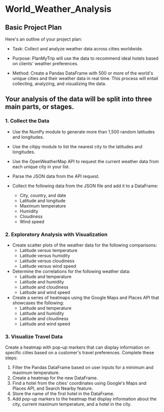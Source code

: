# World_Weather_Analysis

 ## Basic Project Plan

Here's an outline of your project plan:

  - Task: Collect and analyze weather data across cities worldwide.

  - Purpose: PlanMyTrip will use the data to recommend ideal hotels based on clients' weather preferences.

  - Method: Create a Pandas DataFrame with 500 or more of the world's unique cities and their weather data in real time. This process will entail   collecting, analyzing, and visualizing the data.
  
  
## Your analysis of the data will be split into three main parts, or stages.

### 1. Collect the Data

   - Use the NumPy module to generate more than 1,500 random latitudes and longitudes.
    
   - Use the citipy module to list the nearest city to the latitudes and longitudes.
    
   - Use the OpenWeatherMap API to request the current weather data from each unique   city in your list.
    
   - Parse the JSON data from the API request.
    
   - Collect the following data from the JSON file and add it to a DataFrame:
    
       - City, country, and date
       - Latitude and longitude
       - Maximum temperature
       - Humidity
       - Cloudiness
       - Wind speed
      
### 2. Exploratory Analysis with Visualization

  - Create scatter plots of the weather data for the following comparisons:
       - Latitude versus temperature
       - Latitude versus humidity
       - Latitude versus cloudiness
       - Latitude versus wind speed
  - Determine the correlations for the following weather data:
       - Latitude and temperature
       - Latitude and humidity
       - Latitude and cloudiness
       - Latitude and wind speed
  - Create a series of heatmaps using the Google Maps and Places API that showcases the following:
      - Latitude and temperature
      - Latitude and humidity
      - Latitude and cloudiness
      - Latitude and wind speed
### 3. Visualize Travel Data

 Create a heatmap with pop-up markers that can display information on specific cities based on a customer's travel preferences. Complete these steps:

   1. Filter the Pandas DataFrame based on user inputs for a minimum and maximum temperature.
   2. Create a heatmap for the new DataFrame.
   3. Find a hotel from the cities' coordinates using Google's Maps and Places API, and Search Nearby feature.
   4. Store the name of the first hotel in the DataFrame.
   5. Add pop-up markers to the heatmap that display information about the city, current maximum temperature, and a hotel in the city.
